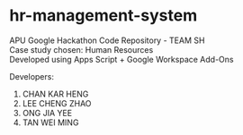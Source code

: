 # hr-management-system
APU Google Hackathon Code Repository - TEAM SH  
Case study chosen: Human Resources  
Developed using Apps Script + Google Workspace Add-Ons 

Developers:
1. CHAN KAR HENG
2. LEE CHENG ZHAO
3. ONG JIA YEE
4. TAN WEI MING
